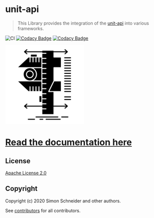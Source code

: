 # unit-api

> This Library provides the integration of the [unit-api](https://github.com/unitsofmeasurement) into various frameworks.

![CI](https://github.com/raynigon/unit-api/workflows/CI/badge.svg)
[![Codacy Badge](https://api.codacy.com/project/badge/Grade/05af413562694d6ba3b3a923d86da210)](https://app.codacy.com/manual/raynigon/unit-api?utm_source=github.com&utm_medium=referral&utm_content=raynigon/unit-api&utm_campaign=Badge_Grade_Dashboard)
[![Codacy Badge](https://app.codacy.com/project/badge/Coverage/16680694f7a84aab8246e4a7f57b06f3)](https://www.codacy.com/manual/raynigon/unit-api?utm_source=github.com&utm_medium=referral&utm_content=raynigon/unit-api&utm_campaign=Badge_Coverage)

<a href="https://unit-api.raynigon.com/" target="_blank">
    <img src="./docs/logo.png" width="250" height="250">
</a>

# [Read the documentation here](http://unit-api.raynigon.com)

## License
[Apache License 2.0](LICENSE)

## Copyright

Copyright (c) 2020 Simon Schneider and other authors.

See [contributors](https://github.com/raynigon/unit-api/graphs/contributors) for all contributors.
